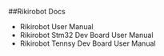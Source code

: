 ##Rikirobot Docs

* Rikirobot User Manual
* Rikirobot Stm32 Dev Board User Manual
* Rikirobot Tennsy Dev Board User Manual
